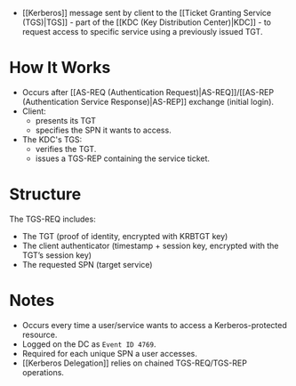 - [[Kerberos]] message sent by client to the [[Ticket Granting Service (TGS)|TGS]] - part of the [[KDC (Key Distribution Center)|KDC]] - to request access to specific service using a previously issued TGT.
# How It Works

- Occurs after [[AS-REQ (Authentication Request)|AS-REQ]]/[[AS-REP (Authentication Service Response)|AS-REP]] exchange (initial login).
- Client:
	- presents its TGT
	- specifies the SPN it wants to access.
- The KDC's TGS:
	- verifies the TGT.
	- issues a TGS-REP containing the service ticket.
# Structure

The TGS-REQ includes:
- The TGT (proof of identity, encrypted with KRBTGT key)
- The client authenticator (timestamp + session key, encrypted with the TGT’s session key)
- The requested SPN (target service)
# Notes

- Occurs every time a user/service wants to access a Kerberos-protected resource.
- Logged on the DC as `Event ID 4769`.
- Required for each unique SPN a user accesses.
- [[Kerberos Delegation]] relies on chained TGS-REQ/TGS-REP operations.


